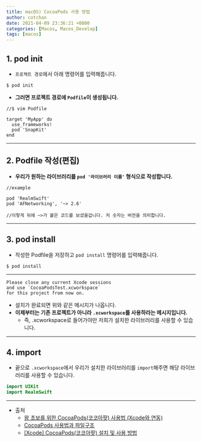 ```yaml
---
title: macOS) CocoaPods 사용 방법
author: cotchan
date: 2021-04-09 23:36:21 +0800
categories: [Macos, Macos_Develop]
tags: [macos]
---
```


## 1. pod init

+ `프로젝트 경로`에서 아래 명령어를 입력해줍니다.

```terminal
$ pod init
```

+ **그러면 프로젝트 경로에 `Podfile`이 생성됩니다.**

```
//$ vim Podfile

target 'MyApp' do
  use_frameworks!
  pod 'SnapKit'
end
```

---

## 2. Podfile 작성(편집)

+ **우리가 원하는 라이브러리를 `pod '라이브러리 이름'` 형식으로 작성합니다.**

```
//example

pod 'RealmSwift' 
pod 'AFNetworking', '~> 2.6'

//이렇게 뒤에 ~>가 붙은 코드를 보셨을겁니다. 저 숫자는 버전을 의미합니다. 
```

---

## 3. pod install

+ 작성한 Podfile을 저장하고 `pod install` 명령어를 입력해줍니다.

```
$ pod install
```

---

```
Please close any current Xcode sessions
and use `CocoaPodsTest.xcworkspace`
for this project from now on.
```

+ 설치가 완료되면 위와 같은 메시지가 나옵니다.
+ **이제부터는 기존 프로젝트가 아니라 `.xcworkspace`를 사용하라는 메시지입니다.**
  + 즉, .xcworkspace로 들어가야만 저희가 설치한 라이브러리를 사용할 수 있습니다.

---

## 4. import

+ 끝으로 `.xcworkspace`에서 우리가 설치한 라이브러리를 `import`해주면 해당 라이브러리를 사용할 수 있습니다.

```swift
import UIKit
import RealmSwift
```

---

+ 출처
  + [왕 초보를 위한 CocoaPods(코코아팟) 사용법 (Xcode와 연동)](https://zeddios.tistory.com/25)
  + [CocoaPods 사용법과 파일구조](https://medium.com/@hongseongho/cocoapods-%EC%82%AC%EC%9A%A9%EB%B2%95%EA%B3%BC-%ED%8C%8C%EC%9D%BC%EA%B5%AC%EC%A1%B0-c0ea2ef362d6)
  + [[Xcode] CocoaPods(코코아팟) 설치 및 사용 방법](https://developer-fury.tistory.com/6)
